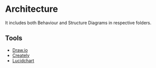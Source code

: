 # Architecture

It includes both Behaviour and Structure Diagrams in respective folders.


## Tools 
* [Draw.io](https://app.diagrams.net/)
* [Creately](https://app.creately.com/diagram/create)
* [Lucidchart](https://www.lucidchart.com/)
